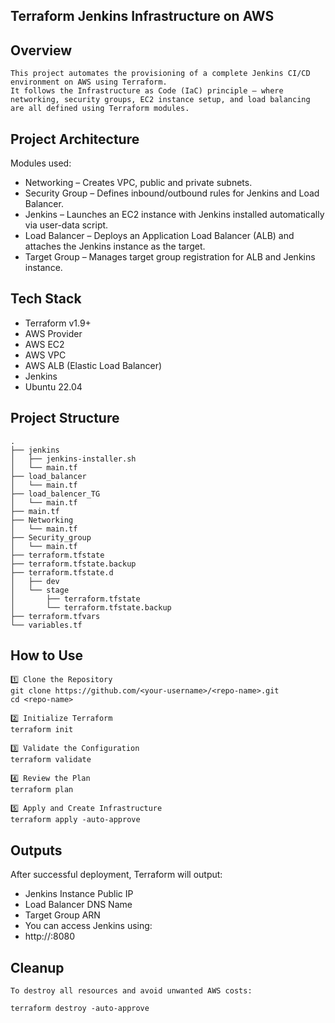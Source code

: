 ## Terraform Jenkins Infrastructure on AWS

## Overview
```
This project automates the provisioning of a complete Jenkins CI/CD environment on AWS using Terraform.
It follows the Infrastructure as Code (IaC) principle — where networking, security groups, EC2 instance setup, and load balancing are all defined using Terraform modules.
```

## Project Architecture

Modules used:

- Networking – Creates VPC, public and private subnets.
- Security Group – Defines inbound/outbound rules for Jenkins and Load Balancer.
- Jenkins – Launches an EC2 instance with Jenkins installed automatically via user-data script.
- Load Balancer – Deploys an Application Load Balancer (ALB) and attaches the Jenkins instance as the target.
- Target Group – Manages target group registration for ALB and Jenkins instance.

## Tech Stack

- Terraform v1.9+
- AWS Provider
- AWS EC2
- AWS VPC
- AWS ALB (Elastic Load Balancer)
- Jenkins
- Ubuntu 22.04


## Project Structure
```
.
├── jenkins
│   ├── jenkins-installer.sh
│   └── main.tf
├── load_balancer
│   └── main.tf
├── load_balencer_TG
│   └── main.tf
├── main.tf
├── Networking
│   └── main.tf
├── Security_group
│   └── main.tf
├── terraform.tfstate
├── terraform.tfstate.backup
├── terraform.tfstate.d
│   ├── dev
│   └── stage
│       ├── terraform.tfstate
│       └── terraform.tfstate.backup
├── terraform.tfvars
└── variables.tf

```

## How to Use
```
1️⃣ Clone the Repository
git clone https://github.com/<your-username>/<repo-name>.git
cd <repo-name>

2️⃣ Initialize Terraform
terraform init

3️⃣ Validate the Configuration
terraform validate

4️⃣ Review the Plan
terraform plan

5️⃣ Apply and Create Infrastructure
terraform apply -auto-approve
```

## Outputs

After successful deployment, Terraform will output:
- Jenkins Instance Public IP
- Load Balancer DNS Name
- Target Group ARN
- You can access Jenkins using:
- http://<load-balancer-dns>:8080


## Cleanup
```
To destroy all resources and avoid unwanted AWS costs:

terraform destroy -auto-approve

```
